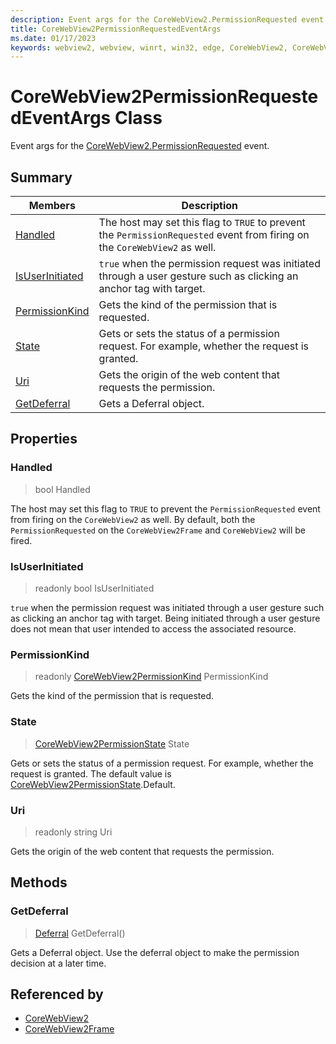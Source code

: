 ```yaml
---
description: Event args for the CoreWebView2.PermissionRequested event.
title: CoreWebView2PermissionRequestedEventArgs
ms.date: 01/17/2023
keywords: webview2, webview, winrt, win32, edge, CoreWebView2, CoreWebView2Controller, browser control, edge html, CoreWebView2PermissionRequestedEventArgs
---
```


# CoreWebView2PermissionRequestedEventArgs Class



Event args for the [CoreWebView2.PermissionRequested](corewebview2.md#permissionrequested) event.

## Summary

Members|Description
--|--
[Handled](#handled) | The host may set this flag to `TRUE` to prevent the `PermissionRequested` event from firing on the `CoreWebView2` as well.
[IsUserInitiated](#isuserinitiated) | `true` when the permission request was initiated through a user gesture such as clicking an anchor tag with target.
[PermissionKind](#permissionkind) | Gets the kind of the permission that is requested.
[State](#state) | Gets or sets the status of a permission request. For example, whether the request is granted.
[Uri](#uri) | Gets the origin of the web content that requests the permission.
[GetDeferral](#getdeferral) | Gets a Deferral object.

## Properties

### Handled

>  bool Handled

The host may set this flag to `TRUE` to prevent the `PermissionRequested` event from firing on the `CoreWebView2` as well.
By default, both the `PermissionRequested` on the `CoreWebView2Frame` and `CoreWebView2` will be fired.

### IsUserInitiated

> readonly  bool IsUserInitiated

`true` when the permission request was initiated through a user gesture such as clicking an anchor tag with target.
Being initiated through a user gesture does not mean that user intended to access the associated resource.

### PermissionKind

> readonly  [CoreWebView2PermissionKind](corewebview2permissionkind.md) PermissionKind

Gets the kind of the permission that is requested.

### State

>  [CoreWebView2PermissionState](corewebview2permissionstate.md) State

Gets or sets the status of a permission request. For example, whether the request is granted.
The default value is [CoreWebView2PermissionState](corewebview2permissionstate.md).Default.

### Uri

> readonly  string Uri

Gets the origin of the web content that requests the permission.



## Methods

### GetDeferral

> [Deferral](/uwp/api/Windows.Foundation.Deferral) GetDeferral()

Gets a Deferral object.
Use the deferral object to make the permission decision at a later time.






## Referenced by

- [CoreWebView2](corewebview2.md)
- [CoreWebView2Frame](corewebview2frame.md)
